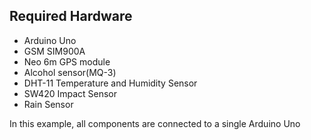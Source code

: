 ## Required Hardware 
- Arduino Uno
- GSM SIM900A
- Neo 6m GPS module 
- Alcohol sensor(MQ-3) 
- DHT-11 Temperature and Humidity Sensor
- SW420 Impact Sensor
- Rain Sensor

In this example, all components are connected to a single Arduino Uno
